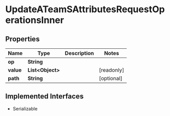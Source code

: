 

# UpdateATeamSAttributesRequestOperationsInner


## Properties

| Name | Type | Description | Notes |
|------------ | ------------- | ------------- | -------------|
|**op** | **String** |  |  |
|**value** | **List&lt;Object&gt;** |  |  [readonly] |
|**path** | **String** |  |  [optional] |


## Implemented Interfaces

* Serializable


